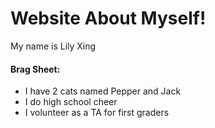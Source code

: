 # Website About Myself!

My name is Lily Xing

#### Brag Sheet:

*   I have 2 cats named Pepper and Jack
*   I do high school cheer
*   I volunteer as a TA for first graders
